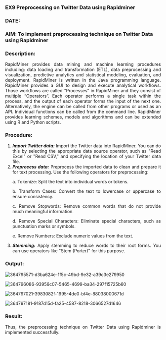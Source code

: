 ### EX9 Preprocessing on Twitter Data using Rapidminer
### DATE: 
### AIM: To implement preprocessing technique on Twitter Data using Rapidminer
### Description: 
<div align = "justify">
RapidMiner provides data mining and machine learning procedures including: data loading and transformation (ETL), data preprocessing and visualization, 
predictive analytics and statistical modeling, evaluation, and deployment. RapidMiner is written in the Java programming language. 
RapidMiner provides a GUI to design and execute analytical workflows. Those workflows are called “Processes” in RapidMiner and they consist of multiple “Operators”. 
Each operator performs a single task within the process, and the output of each operator forms the input of the next one. Alternatively, the engine can be called from 
other programs or used as an API. Individual functions can be called from the command line. 
RapidMiner provides learning schemes, models and algorithms and can be extended using R and Python scripts.

### Procedure:
1) ***Import Twitter data:*** Import the Twitter data into RapidMiner. You can do this by selecting the appropriate
data source operator, such as "Read Excel" or "Read CSV," and specifying the location of your Twitter data
file.
2) ***Preprocess data:*** Preprocess the imported data to clean and prepare it for text processing. Use the following
operators for preprocessing:
    <p>a. Tokenize: Split the text into individual words or tokens.
    <p>b. Transform Cases: Convert the text to lowercase or uppercase to ensure consistency.
    <p>c. Remove Stopwords: Remove common words that do not provide much meaningful information.
    <p>d. Remove Special Characters: Eliminate special characters, such as punctuation marks or symbols.
    <p>e. Remove Numbers: Exclude numeric values from the text.
3) ***Stemming:*** Apply stemming to reduce words to their root forms. You can use operators like "Stem (Porter)"
for this purpose.


### Output:
![364795571-d3ba624e-1f5c-49bd-9e32-a39c3e279950](https://github.com/user-attachments/assets/884a17ad-0f6a-449d-affe-78064c27c0ac)

![364796086-93956c07-5465-4699-ba34-297f15725b60](https://github.com/user-attachments/assets/70f3ca7f-1403-44d3-a0d5-21af128ca8be)

![364797021-3983082f-1995-4de0-bf4e-88038000671d](https://github.com/user-attachments/assets/66274982-f325-49e0-81e8-22e7d7743db8)

![364797181-9187d15d-fa25-4587-8218-3066527d1646](https://github.com/user-attachments/assets/1ac6ae17-f538-40d6-88ba-21461192e9b0)

### Result:
Thus, the preprocessing technique on Twitter Data using Rapidminer is implemented successfully.
